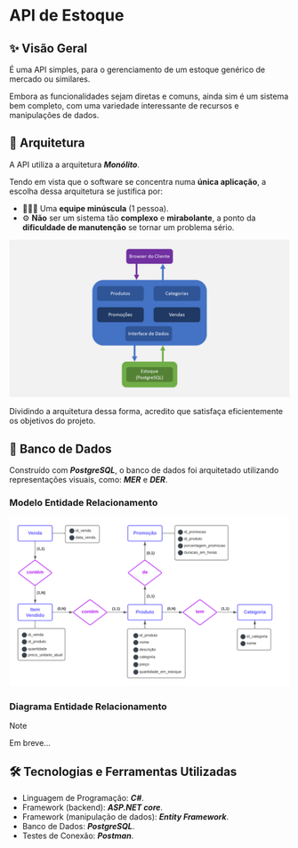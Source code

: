 ﻿# API de Estoque

## ✨ Visão Geral
É uma API simples, para o gerenciamento de um estoque genérico de mercado ou similares.

Embora as funcionalidades sejam diretas e comuns, ainda sim é um sistema bem completo, com uma variedade interessante de recursos e manipulações de dados.

## 🏬 Arquitetura
A API utiliza a arquitetura ***Monólito***.

Tendo em vista que o software se concentra numa **única aplicação**, a escolha dessa arquitetura se justifica por:
- 👷🏽‍♀️ Uma **equipe minúscula** (1 pessoa).
- ⚙️ **Não** ser um sistema tão **complexo** e **mirabolante**, a ponto da **dificuldade de manutenção** se tornar um problema sério.

<img src="https://github.com/WesleyTelesBenette/my-sources-for-docs/blob/main/api-product-stock/architecture.png" width="600" />

Dividindo a arquitetura dessa forma, acredito que satisfaça eficientemente os objetivos do projeto.

## 🎲 Banco de Dados
Construído com ***PostgreSQL***, o banco de dados foi arquitetado utilizando representações visuais, como: ***MER*** e ***DER***.

### Modelo Entidade Relacionamento
<img src="https://github.com/WesleyTelesBenette/my-sources-for-docs/blob/main/api-product-stock/MER.png" width="600" />

### Diagrama Entidade Relacionamento
<!--
<img src="https://github.com/WesleyTelesBenette/my-sources-for-docs/blob/main/api-product-stock/architecture.png" width="600" />
-->
> [!NOTE]
> Em breve...

## 🛠️ Tecnologias e Ferramentas Utilizadas
- Linguagem de Programação: ***C#***.
- Framework (backend): ***ASP.NET core***.
- Framework (manipulação de dados): ***Entity Framework***.
- Banco de Dados: ***PostgreSQL***.
- Testes de Conexão: ***Postman***.
